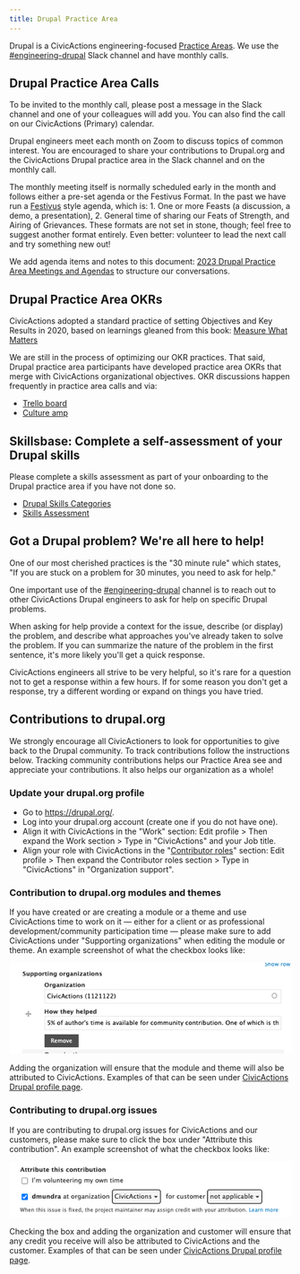 ```yaml
---
title: Drupal Practice Area
---
```


Drupal is a CivicActions engineering-focused [Practice Areas](../about-practice-areas.md). We use the [#engineering-drupal](https://civicactions.slack.com/archives/C0ASJ7C8P) Slack channel and have monthly calls.

## Drupal Practice Area Calls

To be invited to the monthly call, please post a message in the Slack channel and one of your colleagues will add you. You can also find the call on our CivicActions (Primary) calendar.

Drupal engineers meet each month on Zoom to discuss topics of common interest. You are encouraged to share your contributions to Drupal.org and the CivicActions Drupal practice area in the Slack channel and on the monthly call.

The monthly meeting itself is normally scheduled early in the month and follows either a pre-set agenda or the Festivus Format. In the past we have run a [Festivus](https://en.wikipedia.org/wiki/Festivus) style agenda, which is: 1. One or more Feasts (a discussion, a demo, a presentation), 2. General time of sharing our Feats of Strength, and Airing of Grievances. These formats are not set in stone, though; feel free to suggest another format entirely. Even better: volunteer to lead the next call and try something new out!

We add agenda items and notes to this document: [2023 Drupal Practice Area Meetings and Agendas](https://docs.google.com/document/d/16c_ors3wOMv68e7_R6OadjBIgPFWA_Ty6ux8xt6zqqw/edit#) to structure our conversations.

## Drupal Practice Area OKRs

CivicActions adopted a standard practice of setting Objectives and Key Results in 2020, based on learnings gleaned from this book: [Measure What Matters](https://www.whatmatters.com/the-book)

We are still in the process of optimizing our OKR practices. That said, Drupal practice area participants have developed practice area OKRs that merge with CivicActions organizational objectives. OKR discussions happen frequently in practice area calls and via:

-   [Trello board](https://trello.com/b/MH1OIHzV/drupal-practice-area-okrs)
-   [Culture amp](https://civicactions.cultureamp.com/performance/new_goals/department)

## Skillsbase: Complete a self-assessment of your Drupal skills

Please complete a skills assessment as part of your onboarding to the Drupal practice area if you have not done so.

-   [Drupal Skills Categories](https://app.skills-base.com/skillcategories/view/id/16)
-   [Skills Assessment](https://app.skills-base.com/people/view#assessments)

## Got a Drupal problem? We're all here to help!

One of our most cherished practices is the "30 minute rule" which states, "If you are stuck on a problem for 30 minutes, you need to ask for help."

One important use of the [#engineering-drupal](https://civicactions.slack.com/archives/C0ASJ7C8P) channel is to reach out to other CivicActions Drupal engineers to ask for help on specific Drupal problems.

When asking for help provide a context for the issue, describe (or display) the problem, and describe what approaches you've already taken to solve the problem. If you can summarize the nature of the problem in the first sentence, it's more likely you'll get a quick response.

CivicActions engineers all strive to be very helpful, so it's rare for a question not to get a response within a few hours. If for some reason you don't get a response, try a different wording or expand on things you have tried.

## Contributions to drupal.org

We strongly encourage all CivicActioners to look for opportunities to give back to the Drupal community. To track contributions follow the instructions below. Tracking community contributions helps our Practice Area see and appreciate your contributions. It also helps our organization as a whole!

### Update your drupal.org profile

-   Go to <https://drupal.org/>.
-   Log into your drupal.org account (create one if you do not have one).
-   Align it with CivicActions in the "Work" section: Edit profile > Then expand the Work section > Type in "CivicActions" and your Job title.
-   Align your role with CivicActions in the "[Contributor roles](https://www.drupal.org/community/contributor-guide/find-your-role)" section: Edit profile > Then expand the Contributor roles section > Type in "CivicActions" in "Organization support".

### Contribution to drupal.org modules and themes

If you have created or are creating a module or a theme and use CivicActions time to work on it — either for a client or as professional development/community participation time — please make sure to add CivicActions under "Supporting organizations" when editing the module or theme. An example screenshot of what the checkbox looks like:

![Supporting organizations field screenshot seen in Drupal.org module and theme edit forms](../../assets/images/drupal-pa-support-org-screenshot.png)

Adding the organization will ensure that the module and theme will also be attributed to CivicActions. Examples of that can be seen under [CivicActions Drupal profile page](https://www.drupal.org/civicactions#projects-supported).

### Contributing to drupal.org issues

If you are contributing to drupal.org issues for CivicActions and our customers, please make sure to click the box under "Attribute this contribution". An example screenshot of what the checkbox looks like:

![Attribute this contribution field screenshot seen in Drupal.org issue comment forms](../../assets/images/drupal-pa-contribution-attribution-screenshot.png)

Checking the box and adding the organization and customer will ensure that any credit you receive will also be attributed to CivicActions and the customer. Examples of that can be seen under [CivicActions Drupal profile page](https://www.drupal.org/civicactions#org-page-issue-credit).

